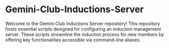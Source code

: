 # Gemini-Club-Inductions-Server
Welcome to the Gemini Club Inductions Server repository! This repository hosts essential scripts designed for configuring an induction management server. These scripts streamline the induction process for new members by offering key functionalities accessible via command-line aliases.

